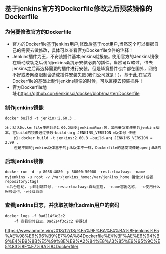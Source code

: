 ## 基于jenkins官方的Dockerfile修改之后预装镜像的Dockerfile

### 为何要修改官方的Dockerfile
  - 官方的Dockerfile基于jenkins用户,修改后基于root用户,当然这个可以根据自己的需要去做修改，具体可以查看官方Dockerfile文件的注释！
  - Jenkins插件为王，不安装插件基本jenkins就报废。使用官方的Jenkins镜像在启动成功之后访问jenkins会提示安装必要的插件，当然可以略过，进去jenkins之后再选择需要的插件进行安装，但是毕竟插件仓库都在国外，网络不好或者网络限制会造成插件安装失败(我们公司就是！)。基于此,在官方Dockerfile的基础上制作jenkins镜像的时候，可以直接去预装插件！
  - 官方Dockerfile地址:https://github.com/jenkinsci/docker/blob/master/Dockerfile

### 制作jenkins镜像
```    
docker build -t jenkins:2.60.3 .

注：默认Dockerfile使用的是2.60.3版本jenkins的war包，如果要改变使用的jenkins版本，在build的镜像通过参数–build-arg JENKINS_VERSION =版本号 传递
    如：docker build -t jenkins:2.60.3 –build-arg JENKINS_VERSION = 2.99 .
    但是不同的jenkins版本基于的jdk版本不一样，Dockerfile的基类镜像是openjdk8的
```

### 启动jenkins镜像
```
docker run –d -p 8088:8080 -p 50000:50000 –restart=always –name myjenkins -u root -v /var/jenkins_home:/var/jenkins_home 镜像id(或者repository:tag)
-d后台启动，-p映射端口号, –restart=always自动重启， –name容器名称， –u使用什么账号运行，-v挂载目录
```

### 查看jenkins日志，并获取初始化admin用户的密码
```
docker logs -f 0ad214f3c2c2
    -f 查看实时日志，0ad214f3c2c2 容器id
```
    


https://www.amote.vip/2018/12/18/%E5%9F%BA%E4%BA%8Ejenkins%E5%AE%98%E6%96%B9%E7%9A%84Dockerfile%E4%BF%AE%E6%94%B9%E4%B9%8B%E5%90%8E%E9%A2%84%E8%A3%85%E9%95%9C%E5%83%8F%E7%9A%84Dockerfile/
